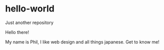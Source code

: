# hello-world
Just another repository

Hello there!

My name is Phil, I like web design and all things japanese. Get to know me!
